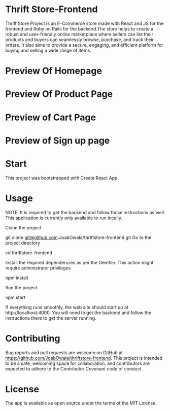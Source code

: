 # Thrift Store-Frontend

Thrift Store Project is an E-Commerce store made with React and JS for the frontend and Ruby on Rails for the backend.The store helps to create a robust and user-friendly online marketplace where sellers can list their products and buyers can seamlessly browse, purchase, and track their orders. It also aims to provide a secure, engaging, and efficient platform for buying and selling a wide range of items.

# Preview Of Homepage



# Preview Of Product Page


# Preview of Cart Page


# Preview of Sign up page

# Start
This project was bootstrapped with Create React App.

# Usage
NOTE: It is required to get the backend and follow those instructions as well. This application is currently only available to run locally.

Clone the project

  git clone git@github.com:JoabOwala/thriftstore-frontend.git
Go to the project directory

  cd thriftstore-frontend

Install the required dependencies as per the Gemfile. This action might require administrator privileges

  npm install

Run the project

  npm start

If everything runs smoothly, the web site should start up at http://localhost:4000. You will need to get the backend and follow the instructions there to get the server running.

# Contributing
Bug reports and pull requests are welcome on GitHub at https://github.com/JoabOwala/thriftstore-frontend. This project is intended to be a safe, welcoming space for collaboration, and contributors are expected to adhere to the Contributor Covenant code of conduct.

# License
The app is available as open source under the terms of the MIT License.